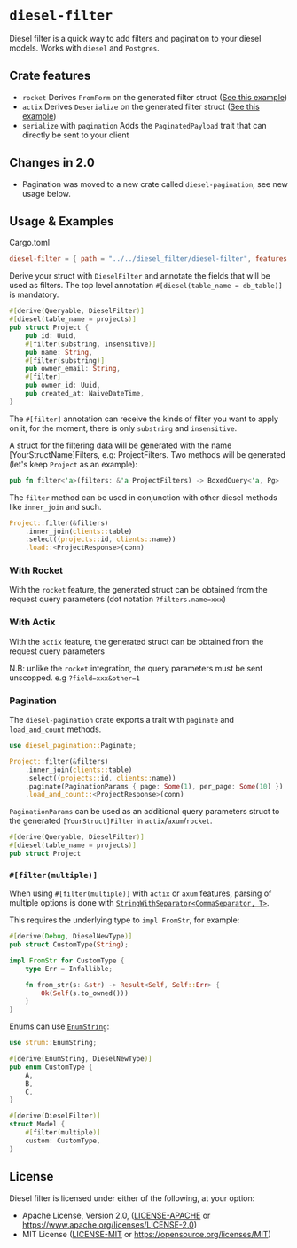 # `diesel-filter`

Diesel filter is a quick way to add filters and pagination to your diesel models.
Works with `diesel` and `Postgres`.

## Crate features

- `rocket` Derives `FromForm` on the generated filter struct ([See this example](#with-rocket))
- `actix` Derives `Deserialize` on the generated filter struct ([See this example](#with-actix))
- `serialize` with `pagination` Adds the `PaginatedPayload` trait that can directly be sent to your client

## Changes in 2.0

* Pagination was moved to a new crate called `diesel-pagination`, see new usage below.

## Usage & Examples

Cargo.toml

```toml
diesel-filter = { path = "../../diesel_filter/diesel-filter", features = ["serialize", "rocket"] }
```

Derive your struct with `DieselFilter` and annotate the fields that will be used as filters.
The top level annotation `#[diesel(table_name = db_table)]` is mandatory.

```rust
#[derive(Queryable, DieselFilter)]
#[diesel(table_name = projects)]
pub struct Project {
    pub id: Uuid,
    #[filter(substring, insensitive)]
    pub name: String,
    #[filter(substring)]
    pub owner_email: String,
    #[filter]
    pub owner_id: Uuid,
    pub created_at: NaiveDateTime,
}

```

The `#[filter]` annotation can receive the kinds of filter you want to apply on it, for the moment, there is only `substring` and `insensitive`.

A struct for the filtering data will be generated with the name [YourStructName]Filters, e.g: ProjectFilters.
Two methods will be generated (let's keep `Project` as an example):

```rust
pub fn filter<'a>(filters: &'a ProjectFilters) -> BoxedQuery<'a, Pg>
```

The `filter` method can be used in conjunction with other diesel methods like `inner_join` and such.

```rust
Project::filter(&filters)
    .inner_join(clients::table)
    .select((projects::id, clients::name))
    .load::<ProjectResponse>(conn)
```

### With Rocket

With the `rocket` feature, the generated struct can be obtained from the request query parameters (dot notation `?filters.name=xxx`)

### With Actix

With the `actix` feature, the generated struct can be obtained from the request query parameters

N.B: unlike the `rocket` integration, the query parameters must be sent unscopped. e.g `?field=xxx&other=1`

### Pagination

The `diesel-pagination` crate exports a trait with `paginate` and `load_and_count` methods.

```rust
use diesel_pagination::Paginate;

Project::filter(&filters)
    .inner_join(clients::table)
    .select((projects::id, clients::name))
    .paginate(PaginationParams { page: Some(1), per_page: Some(10) })
    .load_and_count::<ProjectResponse>(conn)
```

`PaginationParams` can be used as an additional query parameters struct to the generated `[YourStruct]Filter` in `actix`/`axum`/`rocket`.

```rust
#[derive(Queryable, DieselFilter)]
#[diesel(table_name = projects)]
pub struct Project
```

### `#[filter(multiple)]`

When using `#[filter(multiple)]` with `actix` or `axum` features, parsing of multiple options is done with [`StringWithSeparator<CommaSeparator, T>`](https://docs.rs/serde_with/latest/serde_with/struct.StringWithSeparator.html).

This requires the underlying type to `impl FromStr`, for example:

```rust
#[derive(Debug, DieselNewType)]
pub struct CustomType(String);

impl FromStr for CustomType {
    type Err = Infallible;

    fn from_str(s: &str) -> Result<Self, Self::Err> {
        Ok(Self(s.to_owned()))
    }
}
```

Enums can use [`EnumString`](https://docs.rs/strum/latest/strum/derive.EnumString.html):

```rust
use strum::EnumString;

#[derive(EnumString, DieselNewType)]
pub enum CustomType {
    A,
    B,
    C,
}

#[derive(DieselFilter)]
struct Model {
    #[filter(multiple)]
    custom: CustomType,
}
```

## License

Diesel filter is licensed under either of the following, at your option:

 * Apache License, Version 2.0, ([LICENSE-APACHE](LICENSE-APACHE) or https://www.apache.org/licenses/LICENSE-2.0)
 * MIT License ([LICENSE-MIT](LICENSE-MIT) or https://opensource.org/licenses/MIT)
